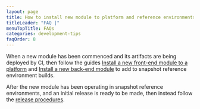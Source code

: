 ```yaml
---
layout: page
title: How to install new module to platform and reference environments
titleLeader: "FAQ |"
menuTopTitle: FAQs
categories: development-tips
faqOrder: 8
---
```


When a new module has been commenced and its artifacts are being deployed by CI, then follow the guides [Install a new front-end module to a platform](/guides/install-frontend-module/) and [Install a new back-end module](/guides/install-backend-module/) to add to snapshot reference environment builds.

After the new module has been operating in snapshot reference environments, and an initial release is ready to be made, then instead follow the [release procedures](/guidelines/release-procedures/#add-to-platforms).

